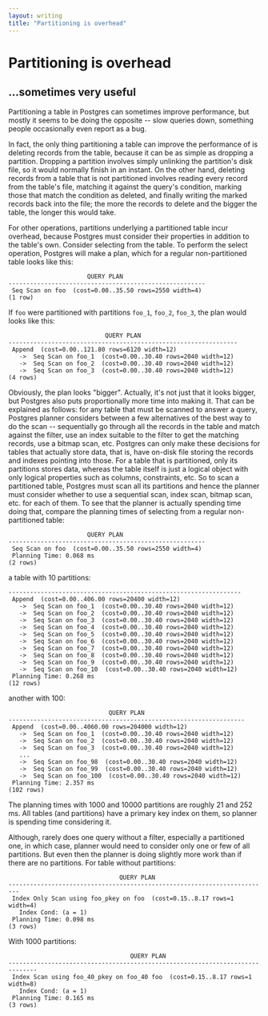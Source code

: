 ```yaml
---
layout: writing
title: "Partitioning is overhead"
---
```

# Partitioning is overhead
## ...sometimes very useful

Partitioning a table in Postgres can sometimes improve performance, but mostly it seems to be doing
the opposite -- slow queries down, something people occasionally even report as a bug.

In fact, the only thing partitioning a table can improve the performance of is deleting records from
the table, because it can be as simple as dropping a partition.  Dropping a partition involves simply
unlinking the partition's disk file, so it would normally finish in an instant.  On the other hand,
deleting records from a table that is not partitioned involves reading every record from the table's
file, matching it against the query's condition, marking those that match the condition as deleted,
and finally writing the marked records back into the file; the more the records to delete and the
bigger the table, the longer this would take.

For other operations, partitions underlying a partitioned table incur overhead, because Postgres
must consider their properties in addition to the table's own.  Consider selecting from the table.
To perform the select operation, Postgres will make a plan, which for a regular non-partitioned
table looks like this:

```
                      QUERY PLAN                       
-------------------------------------------------------
 Seq Scan on foo  (cost=0.00..35.50 rows=2550 width=4)
(1 row)
```

If `foo` were partitioned with partitions `foo_1`, `foo_2`, `foo_3`, the plan would looks like this:

```
                           QUERY PLAN                           
----------------------------------------------------------------
 Append  (cost=0.00..121.80 rows=6120 width=12)
   ->  Seq Scan on foo_1  (cost=0.00..30.40 rows=2040 width=12)
   ->  Seq Scan on foo_2  (cost=0.00..30.40 rows=2040 width=12)
   ->  Seq Scan on foo_3  (cost=0.00..30.40 rows=2040 width=12)
(4 rows)
```

Obviously, the plan looks "bigger".  Actually, it's not just that it looks bigger, but Postgres also
puts proportionally more time into making it.  That can be explained as follows: for any table that
must be scanned to answer a query, Postgres planner considers between a few alternatives of the best
way to do the scan -- sequentially go through all the records in the table and match against the
filter, use an index suitable to the filter to get the matching records, use a bitmap scan, etc.
Postgres can only make these decisions for tables that actually store data, that is, have on-disk
file storing the records and indexes pointing into those.  For a table that is partitioned, only its
partitions stores data, whereas the table itself is just a logical object with only logical properties
such as columns, constraints, etc.  So to scan a partitioned table, Postgres must scan all its
partitions and hence the planner must consider whether to use a sequential scan, index scan, bitmap scan,
etc. for each of them.  To see that the planner is actually spending time doing that, compare the
planning times of selecting from a regular non-partitioned table:

```
                      QUERY PLAN                       
-------------------------------------------------------
 Seq Scan on foo  (cost=0.00..35.50 rows=2550 width=4)
 Planning Time: 0.068 ms
(2 rows)
```

a table with 10 partitions:

```                           QUERY PLAN                            
-----------------------------------------------------------------
 Append  (cost=0.00..406.00 rows=20400 width=12)
   ->  Seq Scan on foo_1  (cost=0.00..30.40 rows=2040 width=12)
   ->  Seq Scan on foo_2  (cost=0.00..30.40 rows=2040 width=12)
   ->  Seq Scan on foo_3  (cost=0.00..30.40 rows=2040 width=12)
   ->  Seq Scan on foo_4  (cost=0.00..30.40 rows=2040 width=12)
   ->  Seq Scan on foo_5  (cost=0.00..30.40 rows=2040 width=12)
   ->  Seq Scan on foo_6  (cost=0.00..30.40 rows=2040 width=12)
   ->  Seq Scan on foo_7  (cost=0.00..30.40 rows=2040 width=12)
   ->  Seq Scan on foo_8  (cost=0.00..30.40 rows=2040 width=12)
   ->  Seq Scan on foo_9  (cost=0.00..30.40 rows=2040 width=12)
   ->  Seq Scan on foo_10  (cost=0.00..30.40 rows=2040 width=12)
 Planning Time: 0.268 ms
(12 rows)
```

another with 100:

```
                            QUERY PLAN                            
------------------------------------------------------------------
 Append  (cost=0.00..4060.00 rows=204000 width=12)
   ->  Seq Scan on foo_1  (cost=0.00..30.40 rows=2040 width=12)
   ->  Seq Scan on foo_2  (cost=0.00..30.40 rows=2040 width=12)
   ->  Seq Scan on foo_3  (cost=0.00..30.40 rows=2040 width=12)
   ...
   ->  Seq Scan on foo_98  (cost=0.00..30.40 rows=2040 width=12)
   ->  Seq Scan on foo_99  (cost=0.00..30.40 rows=2040 width=12)
   ->  Seq Scan on foo_100  (cost=0.00..30.40 rows=2040 width=12)
 Planning Time: 2.357 ms
(102 rows)

```

The planning times with 1000 and 10000 partitions are roughly 21 and 252 ms.  All
tables (and partitions) have a primary key index on them, so planner is spending
time considering it.

Although, rarely does one query without a filter, especially a partitioned
one, in which case, planner would need to consider only one or few of all partitions.
But even then the planner is doing slightly more work than if there are no partitions.
For table without partitions:

```
                               QUERY PLAN                                
-------------------------------------------------------------------------
 Index Only Scan using foo_pkey on foo  (cost=0.15..8.17 rows=1 width=4)
   Index Cond: (a = 1)
 Planning Time: 0.098 ms
(3 rows)
```

With 1000 partitions:

```
                                  QUERY PLAN                                  
------------------------------------------------------------------------------
 Index Scan using foo_40_pkey on foo_40 foo  (cost=0.15..8.17 rows=1 width=8)
   Index Cond: (a = 1)
 Planning Time: 0.165 ms
(3 rows)
```
